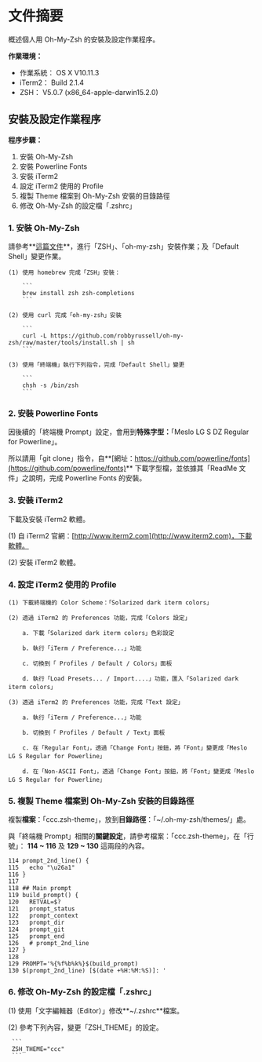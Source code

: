 # 文件摘要

概述個人用 Oh-My-Zsh 的安裝及設定作業程序。

**作業環境：**

  - 作業系統： OS X V10.11.3
  - iTerm2： Build 2.1.4
  - ZSH： V5.0.7 (x86_64-apple-darwin15.2.0)

## 安裝及設定作業程序

**程序步驟：**

 1. 安裝 Oh-My-Zsh
 2. 安裝 Powerline Fonts
 3. 安裝 iTerm2
 4. 設定 iTerm2 使用的 Profile
 5. 複製 Theme 檔案到 Oh-My-Zsh 安裝的目錄路徑
 6. 修改 Oh-My-Zsh 的設定檔「.zshrc」

### 1. 安裝 Oh-My-Zsh

請參考**[這篇文件](http://sourabhbajaj.com/mac-setup/iTerm/zsh.html)**，進行「ZSH」、「oh-my-zsh」安裝作業；及「Default Shell」變更作業。


    (1) 使用 homebrew 完成「ZSH」安裝：

        ```
        brew install zsh zsh-completions
        ```

    (2) 使用 curl 完成「oh-my-zsh」安裝

        ```
        curl -L https://github.com/robbyrussell/oh-my-zsh/raw/master/tools/install.sh | sh
        ```

    (3) 使用「終端機」執行下列指令，完成「Default Shell」變更

        ```
        chsh -s /bin/zsh
        ```

### 2. 安裝 Powerline Fonts

因後續的「終端機 Prompt」設定，會用到**特殊字型：**「Meslo LG S DZ Regular for Powerline」。

所以請用「git clone」指令，自**[網址：https://github.com/powerline/fonts](https://github.com/powerline/fonts)** 下載字型檔，並依據其「ReadMe 文件」之說明，完成 Powerline Fonts 的安裝。

### 3. 安裝 iTerm2

下載及安裝 iTerm2 軟體。

  (1) 自 iTerm2 官網：[http://www.iterm2.com](http://www.iterm2.com)，下載軟體。

  (2) 安裝 iTerm2 軟體。

### 4. 設定 iTerm2 使用的 Profile

    (1) 下載終端機的 Color Scheme：「Solarized dark iterm colors」

    (2) 透過 iTerm2 的 Preferences 功能，完成「Colors 設定」

        a. 下載「Solarized dark iterm colors」色彩設定

        b. 執行「iTerm / Preference...」功能

        c. 切換到「 Profiles / Default / Colors」面板

        d. 執行「Load Presets... / Import....」功能，匯入「Solarized dark iterm colors」

    (3) 透過 iTerm2 的 Preferences 功能，完成「Text 設定」

        a. 執行「iTerm / Preference...」功能

        b. 切換到「 Profiles / Default / Text」面板

        c. 在「Regular Font」，透過「Change Font」按鈕，將「Font」變更成「Meslo LG S Regular for Powerline」

        d. 在「Non-ASCII Font」，透過「Change Font」按鈕，將「Font」變更成「Meslo LG S Regular for Powerline」

### 5. 複製 Theme 檔案到 Oh-My-Zsh 安裝的目錄路徑

複製**檔案**：「ccc.zsh-theme」，放到**目錄路徑**：「~/.oh-my-zsh/themes/」處。

與「終端機 Prompt」相關的**關鍵設定**，請參考檔案：「ccc.zsh-theme」，在「行號」： **114 ~ 116** 及 **129 ~ 130** 這兩段的內容。

```
114 prompt_2nd_line() {
115   echo "\u26a1"
116 }
117
118 ## Main prompt
119 build_prompt() {
120   RETVAL=$?
121   prompt_status
122   prompt_context
123   prompt_dir
124   prompt_git
125   prompt_end
126   # prompt_2nd_line
127 }
128
129 PROMPT='%{%f%b%k%}$(build_prompt)
130 $(prompt_2nd_line) [$(date +%H:%M:%S)]: '

```

### 6. 修改 Oh-My-Zsh 的設定檔「.zshrc」

  (1) 使用「文字編輯器（Editor）」修改**~/.zshrc**檔案。

  (2) 參考下列內容，變更「ZSH_THEME」的設定。

     ```
     ZSH_THEME="ccc"
     ```
